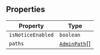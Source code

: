 ## Properties

| Property | Type |
| ------ | ------ |
| <a id="isnoticeenabled"></a> `isNoticeEnabled` | `boolean` |
| <a id="paths"></a> `paths` | [`AdminPath`](../type-aliases/AdminPath.md)[] |
